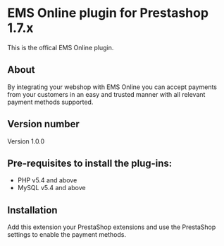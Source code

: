 # EMS Online plugin for Prestashop 1.7.x
This is the offical EMS Online plugin.

## About
By integrating your webshop with EMS Online you can accept payments from your customers in an easy and trusted manner with all relevant payment methods supported.


## Version number
Version 1.0.0


## Pre-requisites to install the plug-ins: 
- PHP v5.4 and above
- MySQL v5.4 and above

## Installation
Add this extension your PrestaShop extensions and use the PrestaShop settings to enable the payment methods.
